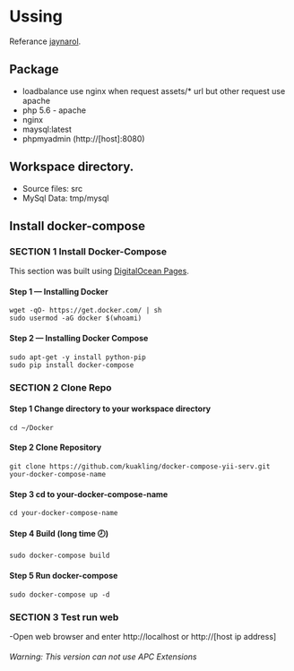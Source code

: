# Ussing
Referance [jaynarol](https://www.jaynarol.com/docker-compose-part-1/).

## Package
- loadbalance use nginx when request assets/\* url but other request use apache
- php 5.6 - apache
- nginx
- maysql:latest
- phpmyadmin (http://[host]:8080)

## Workspace directory.
- Source files: src
- MySql Data: tmp/mysql


## Install docker-compose
### SECTION 1 Install Docker-Compose
This section was built using [DigitalOcean Pages](https://www.digitalocean.com/community/tutorials/how-to-install-and-use-docker-compose-on-ubuntu-14-04).

#### Step 1 — Installing Docker
```
wget -qO- https://get.docker.com/ | sh
sudo usermod -aG docker $(whoami)
```

#### Step 2 — Installing Docker Compose
```
sudo apt-get -y install python-pip
sudo pip install docker-compose
```
    
### SECTION 2 Clone Repo
#### Step 1 Change directory to your workspace directory
```
cd ~/Docker
```

#### Step 2 Clone Repository
```
git clone https://github.com/kuakling/docker-compose-yii-serv.git your-docker-compose-name
```

#### Step 3 cd to your-docker-compose-name
```
cd your-docker-compose-name
```

#### Step 4 Build (long time :clock8:)
```
sudo docker-compose build
```

#### Step 5 Run docker-compose
```
sudo docker-compose up -d
```

### SECTION 3 Test run web
-Open web browser and enter http://localhost or http://[host ip address]


###### Warning: This version can not use APC Extensions
